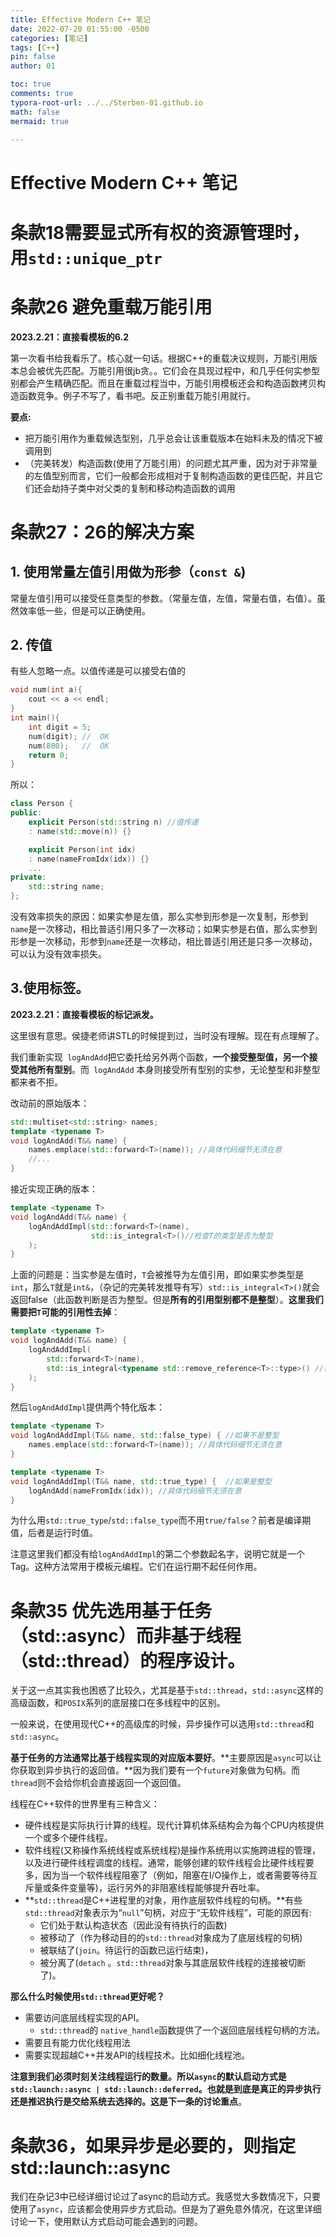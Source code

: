 ```yaml
---
title: Effective Modern C++ 笔记
date: 2022-07-20 01:55:00 -0500
categories: [笔记]
tags: [C++]
pin: false
author: 01

toc: true
comments: true
typora-root-url: ../../Sterben-01.github.io
math: false
mermaid: true
  
---
```


# Effective Modern C++ 笔记

# 条款18需要显式所有权的资源管理时，用`std::unique_ptr`

# 条款26 避免重载万能引用

**2023.2.21：直接看模板的6.2**

第一次看书给我看乐了。核心就一句话。根据C++的重载决议规则，万能引用版本总会被优先匹配。万能引用很jb贪。。它们会在具现过程中，和几乎任何实参型别都会产生精确匹配。而且在重载过程当中，万能引用模板还会和构造函数拷贝构造函数竞争。例子不写了，看书吧。反正别重载万能引用就行。

**要点:**

- 把万能引用作为重载候选型别，几乎总会让该重载版本在始料未及的情况下被调用到
- （完美转发）构造函数(使用了万能引用）的问题尤其严重，因为对于非常量的左值型别而言，它们一般都会形成相对于复制构造函数的更佳匹配，并且它们还会劫持子类中对父类的复制和移动构造函数的调用

# 条款27：26的解决方案

## 1. 使用常量左值引用做为形参（`const &`)

常量左值引用可以接受任意类型的参数。（常量左值，左值，常量右值，右值）。虽然效率低一些，但是可以正确使用。

## 2. 传值

有些人忽略一点。以值传递是可以接受右值的

```c++
void num(int a){
    cout << a << endl;
}
int main(){
    int digit = 5;
    num(digit);	//	OK 
    num(800); 	//	OK
    return 0;
}
```

所以：

```c++
class Person {
public:
    explicit Person(std::string n) //值传递
    : name(std::move(n)) {}

    explicit Person(int idx)
    : name(nameFromIdx(idx)) {}
    ...
private:
    std::string name;
};

```

没有效率损失的原因：如果实参是左值，那么实参到形参是一次复制，形参到`name`是一次移动，相比普适引用只多了一次移动；如果实参是右值，那么实参到形参是一次移动，形参到`name`还是一次移动，相比普适引用还是只多一次移动，可以认为没有效率损失。

## 3.使用标签。

**2023.2.21：直接看模板的标记派发。**

这里很有意思。侯捷老师讲STL的时候提到过，当时没有理解。现在有点理解了。

我们重新实现` logAndAdd`把它委托给另外两个函数，**一个接受整型值，另一个接受其他所有型别**。而` logAndAdd` 本身则接受所有型别的实参，无论整型和非整型都来者不拒。

改动前的原始版本：

```c++
std::multiset<std::string> names;
template <typename T>
void logAndAdd(T&& name) {
    names.emplace(std::forward<T>(name)); //具体代码细节无须在意
    //...
}
```
接近实现正确的版本：

```c++
template <typename T>
void logAndAdd(T&& name) {
    logAndAddImpl(std::forward<T>(name), 
                  std::is_integral<T>()//检查T的类型是否为整型
    );
}
```

上面的问题是：当实参是左值时，`T`会被推导为左值引用，即如果实参类型是`int`，那么`T`就是`int&`，（杂记的完美转发推导有写）`std::is_integral<T>()`就会返回false（此函数判断是否为整型。但是**所有的引用型别都不是整型**）。**这里我们需要把`T`可能的引用性去掉**：

```c++
template <typename T>
void logAndAdd(T&& name) {
    logAndAddImpl(
        std::forward<T>(name),
        std::is_integral<typename std::remove_reference<T>::type>() //检查T的类型是否为整型
    );
}
```
然后`logAndAddImpl`提供两个特化版本：
```c++
template <typename T>
void logAndAddImpl(T&& name, std::false_type) { //如果不是整型
    names.emplace(std::forward<T>(name)); //具体代码细节无须在意
}

template <typename T>
void logAndAddImpl(T&& name, std::true_type) {	//如果是整型
    logAndAdd(nameFromIdx(idx)); //具体代码细节无须在意
}
```

为什么用`std::true_type`/`std::false_type`而不用`true/false`？前者是编译期值，后者是运行时值。

注意这里我们都没有给`logAndAddImpl`的第二个参数起名字，说明它就是一个Tag。这种方法常用于模板元编程。它们在运行期不起任何作用。



# 条款35 优先选用基于任务（std::async）而非基于线程（std::thread）的程序设计。

关于这一点其实我也困惑了比较久，尤其是基于`std::thread`，`std::async`这样的高级函数，和`POSIX`系列的底层接口在多线程中的区别。

一般来说，在使用现代C++的高级库的时候，异步操作可以选用`std::thread`和`std::async`。

**基于任务的方法通常比基于线程实现的对应版本要好**。**主要原因是`async`可以让你获取到异步执行的返回值。**因为我们要有一个`future`对象做为句柄。而`thread`则不会给你机会直接返回一个返回值。

线程在C++软件的世界里有三种含义：

- 硬件线程是实际执行计算的线程。现代计算机体系结构会为每个CPU内核提供一个或多个硬件线程。
- 软件线程(又称操作系统线程或系统线程)是操作系统用以实施跨进程的管理，以及进行硬件线程调度的线程。通常，能够创建的软件线程会比硬件线程要多，因为当一个软件线程阻塞了（例如，阻塞在I/O操作上，或者需要等待互斥量或条件变量等)，运行另外的非阻塞线程能够提升吞吐率。
- **`std::thread`是C++进程里的对象，用作底层软件线程的句柄。**有些`std::thread`对象表示为“`null`”句柄，对应于“无软件线程”，可能的原因有: 
  - 它们处于默认构造状态（因此没有待执行的函数)
  - 被移动了（作为移动目的的`std::thread`对象成为了底层线程的句柄)
  - 被联结了(`join`。待运行的函数已运行结束)，
  - 被分离了(`detach` 。`std::thread`对象与其底层软件线程的连接被切断了)。

**那么什么时候使用`std::thread`更好呢？**

- 需要访问底层线程实现的API。
  - `std::thread`的 `native_handle`函数提供了一个返回底层线程句柄的方法。
- 需要且有能力优化线程用法
- 需要实现超越C++并发API的线程技术。比如细化线程池。

**注意到我们必须时刻关注线程运行的数量。所以`async`的默认启动方式是`std::launch::async | std::launch::deferred`。也就是到底是真正的异步执行还是推迟执行是交给系统去选择的。这是下一条的讨论重点**。



# 条款36，如果异步是必要的，则指定std::launch::async

我们在杂记3中已经详细讨论过了async的启动方式。我感觉大多数情况下，只要使用了`async`，应该都会使用异步方式启动。但是为了避免意外情况，在这里详细讨论一下，使用默认方式启动可能会遇到的问题。

